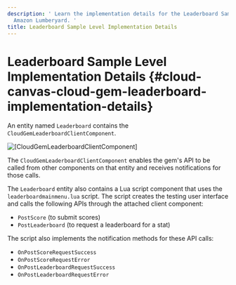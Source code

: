 ```yaml
---
description: ' Learn the implementation details for the Leaderboard Sample Level in
  Amazon Lumberyard. '
title: Leaderboard Sample Level Implementation Details
---
```

# Leaderboard Sample Level Implementation Details {#cloud-canvas-cloud-gem-leaderboard-implementation-details}

An entity named `Leaderboard` contains the `CloudGemLeaderboardClientComponent`\.

![\[CloudGemLeaderboardClientComponent\]](/images/userguide/cloud_canvas/cloud-canvas-cloud-gem-leaderboard-client-component.png)

The `CloudGemLeaderboardClientComponent` enables the gem's API to be called from other components on that entity and receives notifications for those calls\.

The `Leaderboard` entity also contains a Lua script component that uses the `leaderboardmainmenu.lua` script\. The script creates the testing user interface and calls the following APIs through the attached client component:
+ `PostScore` \(to submit scores\)
+ `PostLeaderboard` \(to request a leaderboard for a stat\)

The script also implements the notification methods for these API calls:
+ `OnPostScoreRequestSuccess`
+ `OnPostScoreRequestError`
+ `OnPostLeaderboardRequestSuccess`
+ `OnPostLeaderboardRequestError`